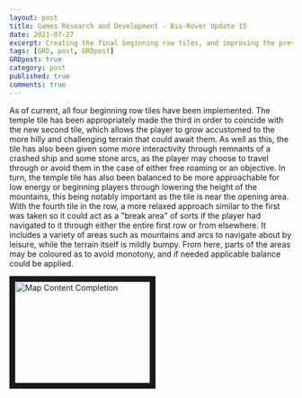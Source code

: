 ```yaml
---
layout: post
title: Games Research and Development - Bio-Rover Update 15
date: 2021-07-27
excerpt: Creating the final beginning row tiles, and improving the previous temple tile.
tags: [GRD, post, GRDpost]
GRDpost: true
category: post
published: true
comments: true
---
```

As of current, all four beginning row tiles have been implemented. The temple tile has been appropriately made the third in order to coincide with the new second tile, which allows the player to grow accustomed to the more hilly and challenging terrain that could await them. As well as this, the tile has also been given some more interactivity through remnants of a crashed ship and some stone arcs, as the player may choose to travel through or avoid them in the case of either free roaming or an objective. In turn, the temple tile has also been balanced to be more approachable for low energy or beginning players through lowering the height of the mountains, this being notably important as the tile is near the opening area. With the fourth tile in the row, a more relaxed approach similar to the first was taken so it could act as a "break area" of sorts if the player had navigated to it through either the entire first row or from elsewhere. It includes a variety of areas such as mountains and arcs to navigate about by leisure, while the terrain itself is mildly bumpy. From here, parts of the areas may be coloured as to avoid monotony, and if needed applicable balance could be applied.

<a href="http://www.youtube.com/watch?feature=player_embedded&v=GhUghKiN9kc" target="_blank"><img src="http://img.youtube.com/vi/GhUghKiN9kc /0.jpg" alt="Map Content Completion" width="240" height="180" border="10" /></a>